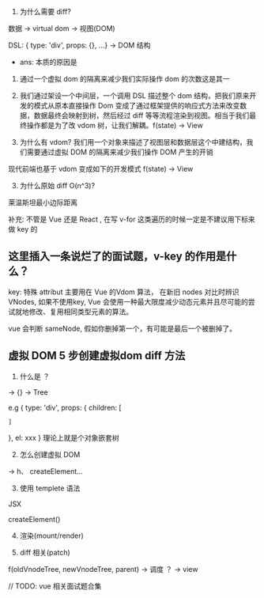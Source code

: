 1. 为什么需要 diff? 



数据 -> virtual dom -> 视图(DOM)

DSL: { type: 'div', props: {}, ...} -> DOM 结构

 - ans: 本质的原因是
  1. 通过一个虚拟 dom 的隔离来减少我们实际操作 dom 的次数这是其一
  2. 我们通过架设一个中间层，一个调用 DSL 描述整个 dom 结构，把我们原来开发的模式从原本直接操作 Dom 变成了通过框架提供的响应式方法来改变数据，数据最终会映射到树，然后经过 diff 等等流程渲染到视图。相当于我们最终操作都是为了改 vdom 树，让我们解耦。f(state) -> View


2. 为什么有 vdom?
我们用一个对象来描述了视图层和数据层这个中建结构，我们需要通过虚拟 DOM 的隔离来减少我们操作 DOM 产生的开销

现代前端也基于 vdom 变成如下的开发模式
f(state) -> View

3. 为什么原始 diff O(n^3)?

莱温斯坦最小边际距离



补充: 不管是 Vue 还是 React , 在写 v-for 这类遍历的时候一定是不建议用下标来做 key 的

## 这里插入一条说烂了的面试题，v-key 的作用是什么？

key: 特殊 attribut 主要用在 Vue 的Vdom 算法， 在新旧 nodes 对比时辨识 VNodes, 如果不使用key, Vue 会使用一种最大限度减少动态元素并且尽可能的尝试就地修改、复用相同类型元素的算法。


vue 会判断 sameNode, 假如你删掉第一个，有可能是最后一个被删掉了。


## 虚拟 DOM 5 步创建虚拟dom diff 方法
1. 什么是 ？

-> {} -> Tree

e.g
{
  type: 'div',
  props: {
    children: [

    ]
  },
  el: xxx
}
理论上就是个对象嵌套树

2. 怎么创建虚拟 DOM

-> h、 createElement...

3. 使用
templete 语法

JSX

createElement()

4. 渲染(mount/render)

5. diff 相关(patch)

f(oldVnodeTree, newVnodeTree, parent) -> 调度 ？ -> view

// TODO: vue 相关面试题合集